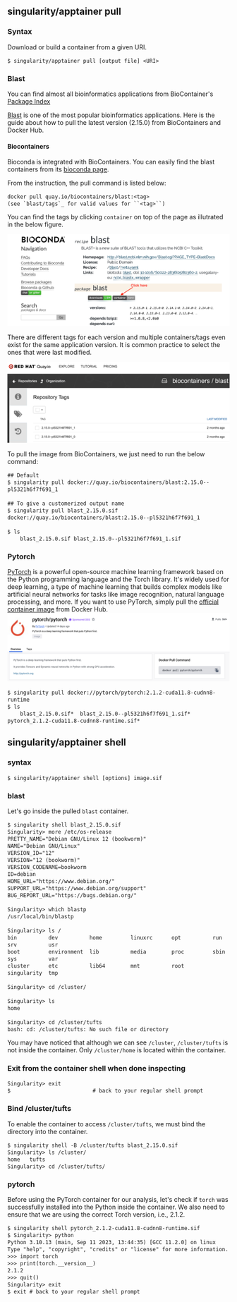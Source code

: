 ## singularity/apptainer pull
### Syntax
Download or build a container from a given URI. 
```
$ singularity/apptainer pull [output file] <URI>
```

### Blast
You can find almost all bioinformatics applications from BioContainer's [Package Index](https://bioconda.github.io/conda-package_index.html)

[Blast](http://blast.ncbi.nlm.nih.gov/Blast.cgi?PAGE_TYPE=BlastDocs) is one of the most popular bioinformatics applications. Here is the guide about how to pull the latest version (2.15.0) from BioContainers and Docker Hub. 

#### Biocontainers
Bioconda is integrated with BioContainers. You can easily find the blast containers from its [bioconda page](https://bioconda.github.io/recipes/blast/README.html#package-blast).

From the instruction, the pull command is listed below:
```
docker pull quay.io/biocontainers/blast:<tag>
(see `blast/tags`_ for valid values for ``<tag>``)
```

You can find the tags by clicking `container` on top of the page as illutrated in the below figure. 

![Biocontainer containers](../images/blast1.png)

There are different tags for each version and multiple containers/tags even exist for the same application version. It is common practice to select the ones that were last modified.

![Biocontainer tags](../images/blast2.png)

To pull the image from BioContainers, we just need to run the below command:
```
## Default
$ singularity pull docker://quay.io/biocontainers/blast:2.15.0--pl5321h6f7f691_1

## To give a customerized output name
$ singularity pull blast_2.15.0.sif docker://quay.io/biocontainers/blast:2.15.0--pl5321h6f7f691_1

$ ls 
    blast_2.15.0.sif blast_2.15.0--pl5321h6f7f691_1.sif 
```

### Pytorch
[PyTorch](https://pytorch.org) is a powerful open-source machine learning framework based on the Python programming language and the Torch library. It's widely used for deep learning, a type of machine learning that builds complex models like artificial neural networks for tasks like image recognition, natural language processing, and more.
If you want to use PyTorch, simply pull the [official container image](https://hub.docker.com/r/pytorch/pytorch) from Docker Hub. 
![Biocontainer tags](../images/pytorch.png)

```
$ singularity pull docker://pytorch/pytorch:2.1.2-cuda11.8-cudnn8-runtime
$ ls
    blast_2.15.0.sif*  blast_2.15.0--pl5321h6f7f691_1.sif*  pytorch_2.1.2-cuda11.8-cudnn8-runtime.sif*
```

## singularity/apptainer shell

### syntax
```
$ singularity/apptainer shell [options] image.sif
```
### blast
Let's go inside the pulled `blast` container.  

```
$ singularity shell blast_2.15.0.sif  
Singularity> more /etc/os-release 
PRETTY_NAME="Debian GNU/Linux 12 (bookworm)"
NAME="Debian GNU/Linux"
VERSION_ID="12"
VERSION="12 (bookworm)"
VERSION_CODENAME=bookworm
ID=debian
HOME_URL="https://www.debian.org/"
SUPPORT_URL="https://www.debian.org/support"
BUG_REPORT_URL="https://bugs.debian.org/"

Singularity> which blastp
/usr/local/bin/blastp

Singularity> ls /
bin          dev          home         linuxrc      opt          run          srv          usr
boot         environment  lib          media        proc         sbin         sys          var
cluster      etc          lib64        mnt          root         singularity  tmp

Singularity> cd /cluster/

Singularity> ls
home

Singularity> cd /cluster/tufts
bash: cd: /cluster/tufts: No such file or directory
```

You may have noticed that although we can see `/cluster`, `/cluster/tufts` is not inside the container. Only `/cluster/home` is located within the container.

### Exit from the container shell when done inspecting
```
Singularity> exit
$                          # back to your regular shell prompt
```

### Bind /cluster/tufts

To enable the container to access `/cluster/tufts`, we must bind the directory into the container.
```
$ singularity shell -B /cluster/tufts blast_2.15.0.sif 
Singularity> ls /cluster/
home   tufts
Singularity> cd /cluster/tufts/
```

### pytorch
Before using the PyTorch container for our analysis, let's check if `torch` was successfully installed into the Python inside the container. We also need to ensure that we are using the correct Torch version, i.e., 2.1.2.
```
$ singularity shell pytorch_2.1.2-cuda11.8-cudnn8-runtime.sif
$ Singularity> python
Python 3.10.13 (main, Sep 11 2023, 13:44:35) [GCC 11.2.0] on linux
Type "help", "copyright", "credits" or "license" for more information.
>>> import torch
>>> print(torch.__version__)
2.1.2
>>> quit()
Singularity> exit
$ exit # back to your regular shell prompt
```

